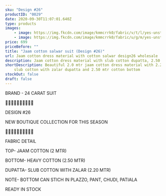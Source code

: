 ```yaml
---
sku: "Design #26"
productID: "0029"
date: 2020-09-30T11:07:01.640Z
type: products
images:
    - image: https://img.fkcdn.com/image/kmmcrrk0/fabric/v/t/l/yes-unstitched-design-26-sun-fashion-and-lifestyle-original-imagfh9gbgphtvkf.jpeg
    - image: https://img.fkcdn.com/image/kmmcrrk0/fabric/u/g/m/yes-unstitched-design-26-sun-fashion-and-lifestyle-original-imagfh9gzgydkcdz.jpeg
price: 699
priceBefore: ""
title: "Jaam cotton salwar suit (Design #26)"
url: Jaam cotton dress material with cotton salwar design26 wholesale
description: Jaam cotton dress material with slub cotton dupatta, 2.50 mtr cotton salwar
shortDescription: Beautiful 2.0 mtr jaam cotton dress material with 2.20 mtr
    slub cotton with zalar dupatta and 2.50 mtr cotton bottom
stockOut: false
draft: false
---
```


BRAND - 24 CARAT SUIT

💐💐💐💐💐💐💐💐💐💐

DESIGN #26

NEW BOUTIQUE COLLECTION FOR THIS SEASON

🌷🌷🌷🌷🌷🌷🌷🌷🌷🌷

FABRIC DETAIL

TOP- JAAM COTTON (2 MTR)

BOTTOM- HEAVY COTTON (2.50 MTR)

DUPATTA- SLUB COTTON WITH ZALAR (2.20 MTR)

NOTE- BOTTOM CAN STICH IN PLAZZO, PANT, CHUDI, PATIALA

READY IN STOCK
